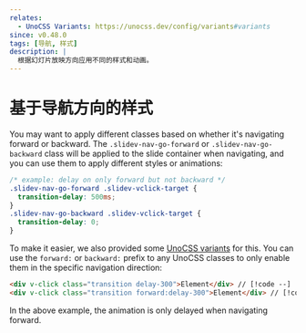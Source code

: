 ```yaml
---
relates:
  - UnoCSS Variants: https://unocss.dev/config/variants#variants
since: v0.48.0
tags: [导航, 样式]
description: |
  根据幻灯片放映方向应用不同的样式和动画。
---
```


# 基于导航方向的样式

You may want to apply different classes based on whether it's navigating forward or backward. The `.slidev-nav-go-forward` or `.slidev-nav-go-backward` class will be applied to the slide container when navigating, and you can use them to apply different styles or animations:

```css
/* example: delay on only forward but not backward */
.slidev-nav-go-forward .slidev-vclick-target {
  transition-delay: 500ms;
}
.slidev-nav-go-backward .slidev-vclick-target {
  transition-delay: 0;
}
```

To make it easier, we also provided some [UnoCSS variants](https://github.com/slidevjs/slidev/blob/6adcf2016b8fb0cab65cf150221f1f67a76a2dd8/packages/client/uno.config.ts#L32-L38) for this. You can use the `forward:` or `backward:` prefix to any UnoCSS classes to only enable them in the specific navigation direction:

```html
<div v-click class="transition delay-300">Element</div> // [!code --]
<div v-click class="transition forward:delay-300">Element</div> // [!code ++]
```

In the above example, the animation is only delayed when navigating forward.
